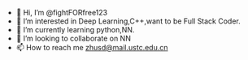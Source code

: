 - 👋 Hi, I’m @fightFORfree123
- 👀 I’m interested in Deep Learning,C++,want to be Full Stack Coder.
- 🌱 I’m currently learning python,NN.
- 💞️ I’m looking to collaborate on NN
- 📫 How to reach me zhusd@mail.ustc.edu.cn

<!---
fightFORfree123/fightFORfree123 is a ✨ special ✨ repository because its `README.md` (this file) appears on your GitHub profile.
You can click the Preview link to take a look at your changes.
--->
